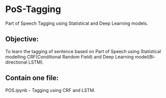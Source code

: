 # PoS-Tagging
Part of Speech Tagging using Statistical and Deep Learning models.

## Objective:
To learn the tagging of sentence based on Part of Speech using Statistical modelling CRF(Conditional Random Field) and Deep Learning model(Bi-directional LSTM).

## Contain one file:
POS.ipynb - Tagging using CRF and LSTM.

